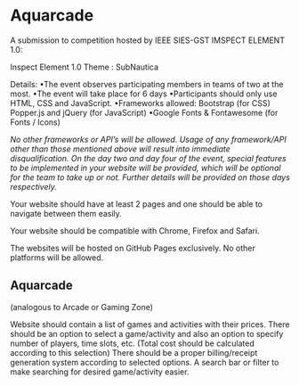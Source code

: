 # Aquarcade
A submission to competition hosted by IEEE SIES-GST IMSPECT ELEMENT 1.0:

Inspect Element 1.0
Theme : SubNautica

Details:
•The event observes participating members in teams of two at the most.
•The event will take place for 6 days 
•Participants should only use HTML, CSS and JavaScript. 
•Frameworks allowed:
 Bootstrap (for CSS)
 Popper.js and jQuery (for JavaScript)
•Google Fonts & Fontawesome (for Fonts / Icons)

*No other frameworks or API’s will be allowed. Usage of any framework/API other than those mentioned above will result into immediate disqualification.
On the day two and day four of the event, special features to be implemented in your website will be provided, which will be optional for the team to take up or not. Further details will be provided on those days respectively.*

Your website should have at least 2 pages and one should be able to navigate between them easily.

Your website should be compatible with Chrome, Firefox and Safari.

The websites will be hosted on GitHub Pages exclusively. No other platforms will be allowed.


## Aquarcade
(analogous to Arcade or Gaming Zone)

Website should contain a list of games and activities with their prices.
There should be an option to select a game/activity and also an option to specify number of players, time slots, etc. (Total cost should be calculated according to this selection)
There should be a proper billing/receipt generation system according to selected options.
A search bar or filter to make searching for desired game/activity easier.
